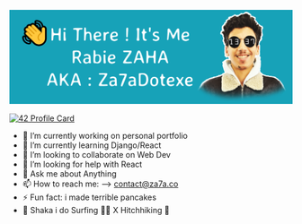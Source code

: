 [![za7aDotexe.](./github-banner.svg)](https://za7a.co)

[![42 Profile Card](https://1337-readme.vercel.app/api/profile?cursus=42&login=razaha)](https://github.com/mohouyizme/1337-readme)

- 🔭 I’m currently working on personal portfolio
- 🌱 I’m currently learning Django/React
- 👯 I’m looking to collaborate on Web Dev
- 🤔 I’m looking for help with React
- 💬 Ask me about Anything 
- 📫 How to reach me: --> contact@za7a.co
- ⚡ Fun fact: i made terrible pancakes
- 🤙 Shaka i do Surfing 🏄‍♂️ X Hitchhiking 🧭
